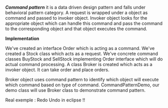 **_Command pattern_**
it is a data driven design pattern and falls under behavioral pattern category. A
request is wrapped under a object as command and passed to invoker object. Invoker object looks
for the appropriate object which can handle this command and pass the command to the
corresponding object and that object executes the command.

**Implementation**

We've created an interface Order which is acting as a command. We've created a Stock class
which acts as a request. We've concrete command classes BuyStock and SellStock implementing
Order interface which will do actual command processing. A class Broker is created which acts as
a invoker object. It can take order and place orders.

Broker object uses command pattern to identify which object will execute which command based
on type of command. CommandPatternDemo, our demo class will use Broker class to demonstrate
command pattern.

Real exemple : Redo Undo in eclipse !!